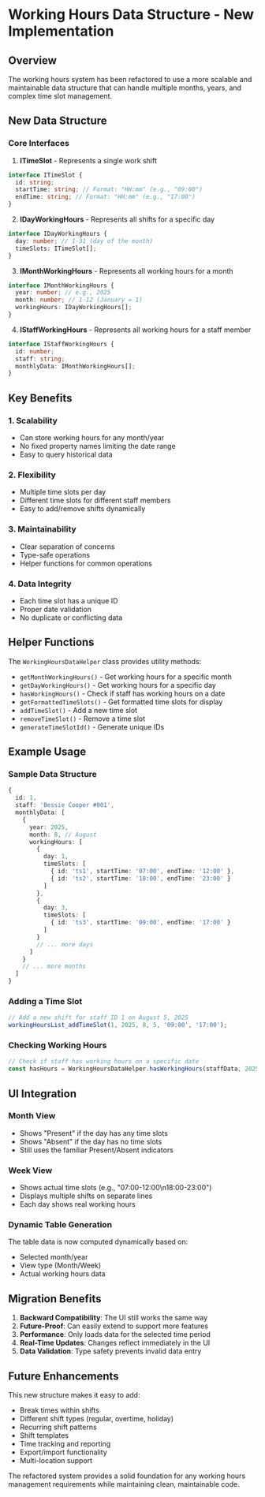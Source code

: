 # Working Hours Data Structure - New Implementation

## Overview

The working hours system has been refactored to use a more scalable and maintainable data structure that can handle multiple months, years, and complex time slot management.

## New Data Structure

### Core Interfaces

1. **ITimeSlot** - Represents a single work shift

```typescript
interface ITimeSlot {
  id: string;
  startTime: string; // Format: "HH:mm" (e.g., "09:00")
  endTime: string; // Format: "HH:mm" (e.g., "17:00")
}
```

2. **IDayWorkingHours** - Represents all shifts for a specific day

```typescript
interface IDayWorkingHours {
  day: number; // 1-31 (day of the month)
  timeSlots: ITimeSlot[];
}
```

3. **IMonthWorkingHours** - Represents all working hours for a month

```typescript
interface IMonthWorkingHours {
  year: number; // e.g., 2025
  month: number; // 1-12 (January = 1)
  workingHours: IDayWorkingHours[];
}
```

4. **IStaffWorkingHours** - Represents all working hours for a staff member

```typescript
interface IStaffWorkingHours {
  id: number;
  staff: string;
  monthlyData: IMonthWorkingHours[];
}
```

## Key Benefits

### 1. **Scalability**

- Can store working hours for any month/year
- No fixed property names limiting the date range
- Easy to query historical data

### 2. **Flexibility**

- Multiple time slots per day
- Different time slots for different staff members
- Easy to add/remove shifts dynamically

### 3. **Maintainability**

- Clear separation of concerns
- Type-safe operations
- Helper functions for common operations

### 4. **Data Integrity**

- Each time slot has a unique ID
- Proper date validation
- No duplicate or conflicting data

## Helper Functions

The `WorkingHoursDataHelper` class provides utility methods:

- `getMonthWorkingHours()` - Get working hours for a specific month
- `getDayWorkingHours()` - Get working hours for a specific day
- `hasWorkingHours()` - Check if staff has working hours on a date
- `getFormattedTimeSlots()` - Get formatted time slots for display
- `addTimeSlot()` - Add a new time slot
- `removeTimeSlot()` - Remove a time slot
- `generateTimeSlotId()` - Generate unique IDs

## Example Usage

### Sample Data Structure

```typescript
{
  id: 1,
  staff: 'Bessie Cooper #001',
  monthlyData: [
    {
      year: 2025,
      month: 8, // August
      workingHours: [
        {
          day: 1,
          timeSlots: [
            { id: 'ts1', startTime: '07:00', endTime: '12:00' },
            { id: 'ts2', startTime: '18:00', endTime: '23:00' }
          ]
        },
        {
          day: 3,
          timeSlots: [
            { id: 'ts3', startTime: '09:00', endTime: '17:00' }
          ]
        }
        // ... more days
      ]
    }
    // ... more months
  ]
}
```

### Adding a Time Slot

```typescript
// Add a new shift for staff ID 1 on August 5, 2025
workingHoursList_addTimeSlot(1, 2025, 8, 5, '09:00', '17:00');
```

### Checking Working Hours

```typescript
// Check if staff has working hours on a specific date
const hasHours = WorkingHoursDataHelper.hasWorkingHours(staffData, 2025, 8, 5);
```

## UI Integration

### Month View

- Shows "Present" if the day has any time slots
- Shows "Absent" if the day has no time slots
- Still uses the familiar Present/Absent indicators

### Week View

- Shows actual time slots (e.g., "07:00-12:00\n18:00-23:00")
- Displays multiple shifts on separate lines
- Each day shows real working hours

### Dynamic Table Generation

The table data is now computed dynamically based on:

- Selected month/year
- View type (Month/Week)
- Actual working hours data

## Migration Benefits

1. **Backward Compatibility**: The UI still works the same way
2. **Future-Proof**: Can easily extend to support more features
3. **Performance**: Only loads data for the selected time period
4. **Real-Time Updates**: Changes reflect immediately in the UI
5. **Data Validation**: Type safety prevents invalid data entry

## Future Enhancements

This new structure makes it easy to add:

- Break times within shifts
- Different shift types (regular, overtime, holiday)
- Recurring shift patterns
- Shift templates
- Time tracking and reporting
- Export/import functionality
- Multi-location support

The refactored system provides a solid foundation for any working hours management requirements while maintaining clean, maintainable code.
